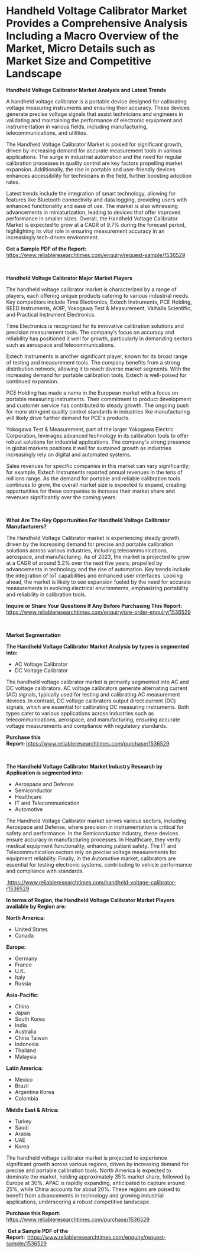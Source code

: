 <p><h1>Handheld Voltage Calibrator Market Provides a Comprehensive Analysis Including a Macro Overview of the Market, Micro Details such as Market Size and Competitive Landscape</h1></p><p><strong>Handheld Voltage Calibrator Market Analysis and Latest Trends</strong></p>
<p><p>A handheld voltage calibrator is a portable device designed for calibrating voltage measuring instruments and ensuring their accuracy. These devices generate precise voltage signals that assist technicians and engineers in validating and maintaining the performance of electronic equipment and instrumentation in various fields, including manufacturing, telecommunications, and utilities.</p><p>The Handheld Voltage Calibrator Market is poised for significant growth, driven by increasing demand for accurate measurement tools in various applications. The surge in industrial automation and the need for regular calibration processes in quality control are key factors propelling market expansion. Additionally, the rise in portable and user-friendly devices enhances accessibility for technicians in the field, further boosting adoption rates.</p><p>Latest trends include the integration of smart technology, allowing for features like Bluetooth connectivity and data logging, providing users with enhanced functionality and ease of use. The market is also witnessing advancements in miniaturization, leading to devices that offer improved performance in smaller sizes. Overall, the Handheld Voltage Calibrator Market is expected to grow at a CAGR of 9.7% during the forecast period, highlighting its vital role in ensuring measurement accuracy in an increasingly tech-driven environment.</p></p>
<p><strong>Get a Sample PDF of the Report:&nbsp;</strong> <a href="https://www.reliableresearchtimes.com/enquiry/request-sample/1536529?utm_campaign=3273&utm_medium=2&utm_source=Github&utm_content=ia&utm_term=16042025&utm_id=handheld-voltage-calibrator">https://www.reliableresearchtimes.com/enquiry/request-sample/1536529</a></p>
<p>&nbsp;</p>
<p><strong>Handheld Voltage Calibrator Major Market Players</strong></p>
<p><p>The handheld voltage calibrator market is characterized by a range of players, each offering unique products catering to various industrial needs. Key competitors include Time Electronics, Extech Instruments, PCE Holding, REED Instruments, AOIP, Yokogawa Test & Measurement, Valhalla Scientific, and Practical Instrument Electronics.</p><p>Time Electronics is recognized for its innovative calibration solutions and precision measurement tools. The company’s focus on accuracy and reliability has positioned it well for growth, particularly in demanding sectors such as aerospace and telecommunications.</p><p>Extech Instruments is another significant player, known for its broad range of testing and measurement tools. The company benefits from a strong distribution network, allowing it to reach diverse market segments. With the increasing demand for portable calibration tools, Extech is well-poised for continued expansion.</p><p>PCE Holding has made a name in the European market with a focus on portable measuring instruments. Their commitment to product development and customer service has contributed to steady growth. The ongoing push for more stringent quality control standards in industries like manufacturing will likely drive further demand for PCE's products.</p><p>Yokogawa Test & Measurement, part of the larger Yokogawa Electric Corporation, leverages advanced technology in its calibration tools to offer robust solutions for industrial applications. The company's strong presence in global markets positions it well for sustained growth as industries increasingly rely on digital and automated systems.</p><p>Sales revenues for specific companies in this market can vary significantly; for example, Extech Instruments reported annual revenues in the tens of millions range. As the demand for portable and reliable calibration tools continues to grow, the overall market size is expected to expand, creating opportunities for these companies to increase their market share and revenues significantly over the coming years.</p></p>
<p>&nbsp;</p>
<p><strong>What Are The Key Opportunities For Handheld Voltage Calibrator Manufacturers?</strong></p>
<p><p>The Handheld Voltage Calibrator market is experiencing steady growth, driven by the increasing demand for precise and portable calibration solutions across various industries, including telecommunications, aerospace, and manufacturing. As of 2023, the market is projected to grow at a CAGR of around 5.2% over the next five years, propelled by advancements in technology and the rise of automation. Key trends include the integration of IoT capabilities and enhanced user interfaces. Looking ahead, the market is likely to see expansion fueled by the need for accurate measurements in evolving electrical environments, emphasizing portability and reliability in calibration tools.</p></p>
<p><strong>Inquire or Share Your Questions If Any Before Purchasing This Report:</strong> <a href="https://www.reliableresearchtimes.com/enquiry/pre-order-enquiry/1536529?utm_campaign=3273&utm_medium=2&utm_source=Github&utm_content=ia&utm_term=16042025&utm_id=handheld-voltage-calibrator">https://www.reliableresearchtimes.com/enquiry/pre-order-enquiry/1536529</a></p>
<p>&nbsp;</p>
<p><strong>Market Segmentation</strong></p>
<p><strong>The Handheld Voltage Calibrator Market Analysis by types is segmented into:</strong></p>
<p><ul><li>AC Voltage Calibrator</li><li>DC Voltage Calibrator</li></ul></p>
<p><p>The handheld voltage calibrator market is primarily segmented into AC and DC voltage calibrators. AC voltage calibrators generate alternating current (AC) signals, typically used for testing and calibrating AC measurement devices. In contrast, DC voltage calibrators output direct current (DC) signals, which are essential for calibrating DC measuring instruments. Both types cater to various applications across industries such as telecommunications, aerospace, and manufacturing, ensuring accurate voltage measurements and compliance with regulatory standards.</p></p>
<p><strong>Purchase this Report:&nbsp;</strong><a href="https://www.reliableresearchtimes.com/purchase/1536529?utm_campaign=3273&utm_medium=2&utm_source=Github&utm_content=ia&utm_term=16042025&utm_id=handheld-voltage-calibrator">https://www.reliableresearchtimes.com/purchase/1536529</a></p>
<p>&nbsp;</p>
<p><strong>The Handheld Voltage Calibrator Market Industry Research by Application is segmented into:</strong></p>
<p><ul><li>Aerospace and Defense</li><li>Semiconductor</li><li>Healthcare</li><li>IT and Telecommunication</li><li>Automotive</li></ul></p>
<p><p>The Handheld Voltage Calibrator market serves various sectors, including Aerospace and Defense, where precision in instrumentation is critical for safety and performance. In the Semiconductor industry, these devices ensure accuracy in manufacturing processes. In Healthcare, they verify medical equipment functionality, enhancing patient safety. The IT and Telecommunication sectors rely on precise voltage measurements for equipment reliability. Finally, in the Automotive market, calibrators are essential for testing electronic systems, contributing to vehicle performance and compliance with standards.</p></p>
<p><a href="https://www.reliableresearchtimes.com/handheld-voltage-calibrator-r1536529?utm_campaign=3273&utm_medium=2&utm_source=Github&utm_content=ia&utm_term=16042025&utm_id=handheld-voltage-calibrator">&nbsp;https://www.reliableresearchtimes.com/handheld-voltage-calibrator-r1536529</a></p>
<p><strong>In terms of Region, the Handheld Voltage Calibrator Market Players available by Region are:</strong></p>
<p>
    <p> <strong> North America: </strong>
        <ul>
            <li>United States</li>
            <li>Canada</li>
        </ul>
        </p> 
    <p> <strong> Europe: </strong>
        <ul>
            <li>Germany</li>
            <li>France</li>
            <li>U.K.</li>
            <li>Italy</li>
            <li>Russia</li>
        </ul>
        </p> 
    <p> <strong> Asia-Pacific: </strong>
        <ul>
            <li>China</li>
            <li>Japan</li>
            <li>South Korea</li>
            <li>India</li>
            <li>Australia</li>
            <li>China Taiwan</li>
            <li>Indonesia</li>
            <li>Thailand</li>
            <li>Malaysia</li>
        </ul>
        </p> 
    <p> <strong> Latin America: </strong>
        <ul>
            <li>Mexico</li>
            <li>Brazil</li>
            <li>Argentina Korea</li>
            <li>Colombia</li>
        </ul>
        </p> 
    <p> <strong> Middle East & Africa: </strong>
        <ul>
            <li>Turkey</li>
            <li>Saudi</li>
            <li>Arabia</li>
            <li>UAE</li>
            <li>Korea</li>
        </ul>
    </p>
    </p>
<p><p>The handheld voltage calibrator market is projected to experience significant growth across various regions, driven by increasing demand for precise and portable calibration tools. North America is expected to dominate the market, holding approximately 35% market share, followed by Europe at 30%. APAC is rapidly expanding, anticipated to capture around 25%, while China accounts for about 20%. These regions are poised to benefit from advancements in technology and growing industrial applications, underscoring a robust competitive landscape.</p></p>
<p><strong>Purchase this Report: </strong><a href="https://www.reliableresearchtimes.com/purchase/1536529?utm_campaign=3273&utm_medium=2&utm_source=Github&utm_content=ia&utm_term=16042025&utm_id=handheld-voltage-calibrator">https://www.reliableresearchtimes.com/purchase/1536529</a></p>
<p>&nbsp;<strong>Get a Sample PDF of the Report:&nbsp;&nbsp;</strong><a href="https://www.reliableresearchtimes.com/enquiry/request-sample/1536529?utm_campaign=3273&utm_medium=2&utm_source=Github&utm_content=ia&utm_term=16042025&utm_id=handheld-voltage-calibrator">https://www.reliableresearchtimes.com/enquiry/request-sample/1536529</a></p>
<p><strong></strong></p>
<p><p></p><p></p><p></p></p>